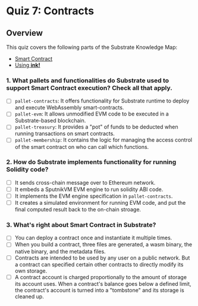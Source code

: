# Quiz 7: Contracts

## Overview

This quiz covers the following parts of the Substrate Knowledge Map:

- [Smart Contract](../../knowledge-map#smart-contract)
- [Using **ink!**](../../knowledge-map#using-ink!)

### 1. What pallets and functionalities do Substrate used to support Smart Contract execution? Check all that apply.

- [ ] `pallet-contracts`: It offers functionality for Substrate runtime to deploy and execute WebAssembly smart-contracts.
- [ ] `pallet-evm`: It allows unmodified EVM code to be executed in a Substrate-based blockchain.
- [ ] `pallet-treasury`: It provides a "pot" of funds to be deducted when running transactions on smart contracts.
- [ ] `pallet-membership`: It contains the logic for managing the access control of the smart contract on who can call which functions.

### 2. How do Substrate implements functionality for running Solidity code?

- [ ] It sends cross-chain message over to Ethereum network.
- [ ] It embeds a SputnikVM EVM engine to run solidity ABI code.
- [ ] It implements the EVM engine specification in `pallet-contracts`.
- [ ] It creates a simulated environment for running EVM code, and put the final computed result back to the on-chain stroage.

### 3. What's right about Smart Contract in Substrate?

- [ ] You can deploy a contract once and instantiate it multiple times.
- [ ] When you build a contract, three files are generated, a wasm binary, the native binary, and the metadata files.
- [ ] Contracts are intended to be used by any user on a public network. But a contract can specified certain other contracts to directly modify its own storage.
- [ ] A contract account is charged proportionally to the amount of storage its account uses. When a contract's balance goes below a defined limit, the contract's account is turned into a "tombstone" and its storage is cleaned up.
